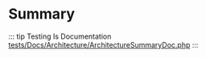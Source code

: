 # Summary

::: tip Testing Is Documentation
[tests/Docs/Architecture/ArchitectureSummaryDoc.php](https://github.com/hunzhiwange/framework/blob/master/tests/Docs/Architecture/ArchitectureSummaryDoc.php)
:::